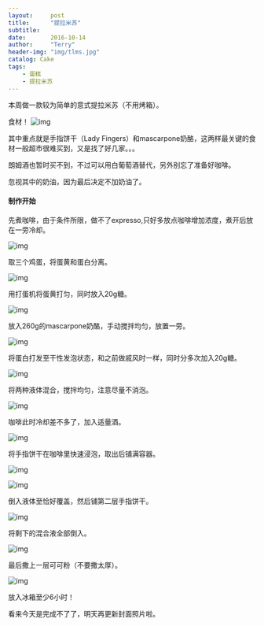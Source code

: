 ```yaml
---
layout:     post
title:      "提拉米苏"
subtitle:   
date:       2016-10-14
author:     "Terry"
header-img: "img/tlms.jpg"
catalog: Cake
tags:
    - 蛋糕
    - 提拉米苏
---
```

本周做一款较为简单的意式提拉米苏（不用烤箱）。

食材！
![img](http://odmaovtkc.bkt.clouddn.com/image/tlms/20161014_184445.jpg)

其中重点就是手指饼干（Lady Fingers）和mascarpone奶酪，这两样最关键的食材一般超市很难买到，又是找了好几家。。。

朗姆酒也暂时买不到，不过可以用白葡萄酒替代，另外别忘了准备好咖啡。

忽视其中的奶油，因为最后决定不加奶油了。

#### 制作开始

先煮咖啡，由于条件所限，做不了expresso,只好多放点咖啡增加浓度，煮开后放在一旁冷却。

![img](http://odmaovtkc.bkt.clouddn.com/image/tlms/20161014_175604.jpg)

取三个鸡蛋，将蛋黄和蛋白分离。

![img](http://odmaovtkc.bkt.clouddn.com/image/tlms/20161014_185501.jpg)

用打蛋机将蛋黄打匀，同时放入20g糖。

![img](http://odmaovtkc.bkt.clouddn.com/image/tlms/20161014_185635.jpg)

放入260g的mascarpone奶酪，手动搅拌均匀，放置一旁。

![img](http://odmaovtkc.bkt.clouddn.com/image/tlms/20161014_190454.jpg)

将蛋白打发至干性发泡状态，和之前做戚风时一样，同时分多次加入20g糖。

![img](http://odmaovtkc.bkt.clouddn.com/image/tlms/20161014_190827.jpg)

将两种液体混合，搅拌均匀，注意尽量不消泡。

![img](http://odmaovtkc.bkt.clouddn.com/image/tlms/20161014_191916.jpg)

咖啡此时冷却差不多了，加入适量酒。

![img](http://odmaovtkc.bkt.clouddn.com/image/tlms/20161014_184543.jpg)

将手指饼干在咖啡里快速浸泡，取出后铺满容器。

![img](http://odmaovtkc.bkt.clouddn.com/image/tlms/20161014_192030.jpg)

![img](http://odmaovtkc.bkt.clouddn.com/image/tlms/20161014_192139.jpg)

倒入液体至恰好覆盖，然后铺第二层手指饼干。

![img](http://odmaovtkc.bkt.clouddn.com/image/tlms/20161014_200157.jpg)

将剩下的混合液全部倒入。

![img](http://odmaovtkc.bkt.clouddn.com/image/tlms/20161014_200405.jpg)

最后撒上一层可可粉（不要撒太厚）。

![img](http://odmaovtkc.bkt.clouddn.com/image/tlms/20161014_200907.jpg)

放入冰箱至少6小时！

看来今天是完成不了了，明天再更新封面照片啦。

